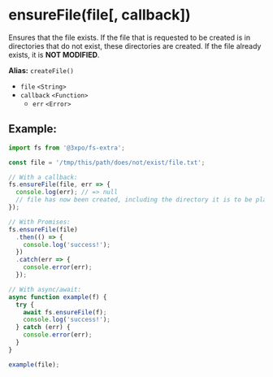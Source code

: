 # ensureFile(file[, callback])

Ensures that the file exists. If the file that is requested to be created is in directories that do not exist, these directories are created. If the file already exists, it is **NOT MODIFIED**.

**Alias:** `createFile()`

- `file` `<String>`
- `callback` `<Function>`
  - `err` `<Error>`

## Example:

```js
import fs from '@3xpo/fs-extra';

const file = '/tmp/this/path/does/not/exist/file.txt';

// With a callback:
fs.ensureFile(file, err => {
  console.log(err); // => null
  // file has now been created, including the directory it is to be placed in
});

// With Promises:
fs.ensureFile(file)
  .then(() => {
    console.log('success!');
  })
  .catch(err => {
    console.error(err);
  });

// With async/await:
async function example(f) {
  try {
    await fs.ensureFile(f);
    console.log('success!');
  } catch (err) {
    console.error(err);
  }
}

example(file);
```

